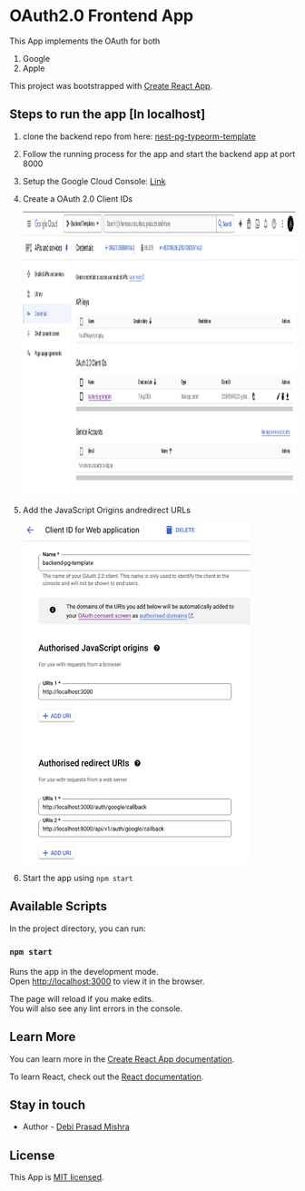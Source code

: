 # OAuth2.0 Frontend App

This App implements the OAuth for both

1. Google
2. Apple

This project was bootstrapped with [Create React App](https://github.com/facebook/create-react-app).

## Steps to run the app [In localhost]

1. clone the backend repo from here: [nest-pg-typeorm-template](https://github.com/debiprasadmishra50/nest-pg-typeorm-template)
2. Follow the running process for the app and start the backend app at port 8000
3. Setup the Google Cloud Console: [Link](https://console.cloud.google.com/apis/credentials)
4. Create a OAuth 2.0 Client IDs

   <img src="./resources/images/google-console-page.png" alt="console image" width="1200" height="500">

5. Add the JavaScript Origins andredirect URLs

   <img src="./resources/images/client-id-setup.png" alt="client-id image" width="400" height="600">

6. Start the app using `npm start`

## Available Scripts

In the project directory, you can run:

### `npm start`

Runs the app in the development mode.\
Open [http://localhost:3000](http://localhost:3000) to view it in the browser.

The page will reload if you make edits.\
You will also see any lint errors in the console.

## Learn More

You can learn more in the [Create React App documentation](https://facebook.github.io/create-react-app/docs/getting-started).

To learn React, check out the [React documentation](https://reactjs.org/).

## Stay in touch

- Author - [Debi Prasad Mishra](https://www.debiprasadmishra.net/)

## License

This App is [MIT licensed](LICENSE).
